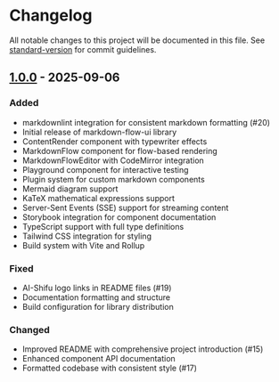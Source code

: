 # Changelog

All notable changes to this project will be documented in this file. See [standard-version](https://github.com/conventional-changelog/standard-version) for commit guidelines.

## [1.0.0] - 2025-09-06

### Added

- markdownlint integration for consistent markdown formatting (#20)
- Initial release of markdown-flow-ui library
- ContentRender component with typewriter effects
- MarkdownFlow component for flow-based rendering
- MarkdownFlowEditor with CodeMirror integration
- Playground component for interactive testing
- Plugin system for custom markdown components
- Mermaid diagram support
- KaTeX mathematical expressions support
- Server-Sent Events (SSE) support for streaming content
- Storybook integration for component documentation
- TypeScript support with full type definitions
- Tailwind CSS integration for styling
- Build system with Vite and Rollup

### Fixed

- AI-Shifu logo links in README files (#19)
- Documentation formatting and structure
- Build configuration for library distribution

### Changed

- Improved README with comprehensive project introduction (#15)
- Enhanced component API documentation
- Formatted codebase with consistent style (#17)

[1.0.0]: https://github.com/ai-shifu/markdown-flow-ui/releases/tag/v1.0.0
